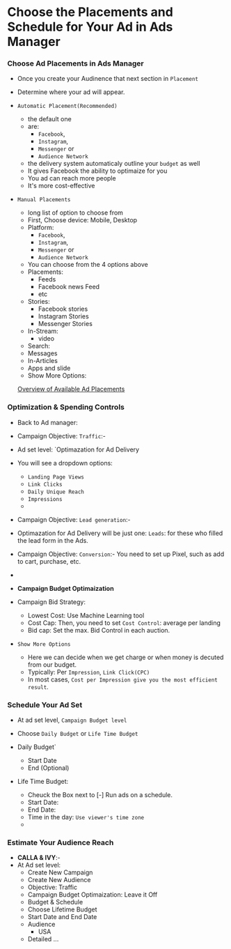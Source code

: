 # Choose the Placements and Schedule for Your Ad in Ads Manager

### Choose Ad Placements in Ads Manager

- Once you create your Audinence that next section in `Placement`
- Determine where your ad will appear.
- `Automatic Placement(Recommended)`

  - the default one
  - are:
    - `Facebook`,
    - `Instagram`,
    - `Messenger` or
    - `Audience Network`
  - the delivery system automaticaly outline your `budget` as well
  - It gives Facebook the ability to optimaize for you
  - You ad can reach more people
  - It's more cost-effective

- `Manual Placements`

  - long list of option to choose from
  - First, Choose device: Mobile, Desktop
  - Platform:
    - `Facebook`,
    - `Instagram`,
    - `Messenger` or
    - `Audience Network`
  - You can choose from the 4 options above
  - Placements:
    - Feeds
    - Facebook news Feed
    - etc
  - Stories:
    - Facebook stories
    - Instagram Stories
    - Messenger Stories
  - In-Stream:
    - video
  - Search:
  - Messages
  - In-Articles
  - Apps and slide
  - Show More Options:

  [Overview of Available Ad Placements](https://www.coursera.org/learn/advertising-with-facebook/supplement/VdNfj/overview-of-available-ad-placements)

### Optimization & Spending Controls

- Back to Ad manager:

- Campaign Objective: `Traffic`:-
- Ad set level: `Optimazation for Ad Delivery
- You will see a dropdown options:

  - `Landing Page Views`
  - `Link Clicks`
  - `Daily Unique Reach`
  - `Impressions`
  -

- Campaign Objective: `Lead generation`:-
- Optimazation for Ad Delivery will be just one: `Leads`: for these who filled the lead form in the Ads.
- Campaign Objective: `Conversion`:- You need to set up Pixel, such as add to cart, purchase, etc.
-

* **Campaign Budget Optimaization**

- Campaign Bid Strategy:

  - Lowest Cost: Use Machine Learning tool
  - Cost Cap: Then, you need to set `Cost Control`: average per landing
  - Bid cap: Set the max. Bid Control in each auction.

- `Show More Options`
  - Here we can decide when we get charge or when money is decuted from our budget.
  - Typically: Per `Impression`, `Link Click(CPC)`
  - In most cases, `Cost per Impression give you the most efficient result`.

### Schedule Your Ad Set

- At ad set level, `Campaign Budget level`
- Choose `Daily Budget` or `Life Time Budget`
- Daily Budget`

  - Start Date
  - End (Optional)

- Life Time Budget:
  - Cheuck the Box next to [-] Run ads on a schedule.
  - Start Date:
  - End Date:
  - Time in the day: `Use viewer's time zone`
  -

### Estimate Your Audience Reach

- **CALLA & IVY**:-
- At Ad set level:
  - Create New Campaign
  - Create New Audience
  - Objective: Traffic
  - Campaign Budget Optimaization: Leave it Off
  - Budget & Schedule
  - Choose Lifetime Budget
  - Start Date and End Date
  - Audience
    - USA
  - Detailed ...
